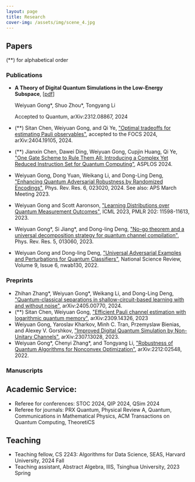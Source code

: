 ```yaml
---
layout: page
title: Research
cover-img: /assets/img/scene_4.jpg
---
```

## Papers

(**) for alphabetical order

### Publications
- **A Theory of Digital Quantum Simulations in the Low-Energy Subspace**, [[pdf](https://arxiv.org/abs/2312.08867)]

  Weiyuan Gong\*, Shuo Zhou\*, Tongyang Li

  Accepted to Quantum, arXiv:2312.08867, 2024
  
- (**) Sitan Chen, Weiyuan Gong, and Qi Ye, ["Optimal tradeoffs for estimating Pauli observables"](https://arxiv.org/abs/2404.19105), accepted to the FOCS 2024, arXiv:2404.19105, 2024. 
- (**) Jianxin Chen, Dawei Ding, Weiyuan Gong, Cupjin Huang, Qi Ye, ["One Gate Scheme to Rule Them All: Introducing a Complex Yet Reduced Instruction Set for Quantum Computing"](https://dl.acm.org/doi/10.1145/3620665.3640386), ASPLOS 2024.
- Weiyuan Gong, Dong Yuan, Weikang Li, and Dong-Ling Deng, ["Enhancing Quantum Adversarial Robustness by Randomized Encodings"](https://journals.aps.org/prresearch/abstract/10.1103/PhysRevResearch.6.023020), Phys. Rev. Res. 6, 023020, 2024. See also: APS March Meeting 2023.
- Weiyuan Gong and Scott Aaronson, ["Learning Distributions over Quantum Measurement Outcomes"](https://proceedings.mlr.press/v202/gong23a/gong23a.pdf), ICML 2023, PMLR 202: 11598-11613, 2023.
- Weiyuan Gong\*, Si Jiang\*, and Dong-ling Deng, ["No-go theorem and a universal decomposition strategy for quantum channel compilation"](https://journals.aps.org/prresearch/abstract/10.1103/PhysRevResearch.5.013060), Phys. Rev. Res. 5, 013060, 2023.
- Weiyuan Gong and Dong-ling Deng, ["Universal Adversarial Examples and Perturbations for Quantum Classifiers"](https://academic.oup.com/nsr/article/9/6/nwab130/6325546), National Science Review, Volume 9, Issue 6, nwab130, 2022.


### Preprints

- Zhihan Zhang\*, Weiyuan Gong\*, Weikang Li, and Dong-Ling Deng, ["Quantum-classical separations in shallow-circuit-based learning with and without noise"](https://arxiv.org/abs/2405.00770), arXiv:2405.00770, 2024.
- (**) Sitan Chen, Weiyuan Gong, ["Efficient Pauli channel estimation with logarithmic quantum memory"](https://arxiv.org/abs/2309.14326), arXiv:2309.14326, 2023
- Weiyuan Gong, Yaroslav Kharkov, Minh C. Tran, Przemyslaw Bienias, and Alexey V. Gorshkov, ["Improved Digital Quantum Simulation by Non-Unitary Channels"](https://arxiv.org/abs/2307.13028), arXiv:2307.13028, 2023. 
- Weiyuan Gong\*, Chenyi Zhang\*, and Tongyang Li, ["Robustness of Quantum Algorithms for Nonconvex Optimization"](https://arxiv.org/abs/2212:02548), arXiv:2212:02548, 2022.

### Manuscripts

## Academic Service:

- Referee for conferences: STOC 2024, QIP 2024, QSim 2024
- Referee for journals: PRX Quantum, Physical Review A, Quantum, Communications in Mathematical Physics, ACM Transactions on Quantum Computing, TheoretiCS

## Teaching

- Teaching fellow, CS 2243: Algorithms for Data Science, SEAS, Harvard University, 2024 Fall
- Teaching assistant, Abstract Algebra, IIIS, Tsinghua University, 2023 Spring

